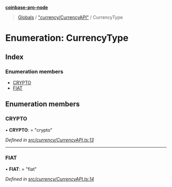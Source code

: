 **[coinbase-pro-node](../README.md)**

> [Globals](../globals.md) / ["currency/CurrencyAPI"](../modules/_currency_currencyapi_.md) / CurrencyType

# Enumeration: CurrencyType

## Index

### Enumeration members

- [CRYPTO](_currency_currencyapi_.currencytype.md#crypto)
- [FIAT](_currency_currencyapi_.currencytype.md#fiat)

## Enumeration members

### CRYPTO

• **CRYPTO**: = "crypto"

_Defined in [src/currency/CurrencyAPI.ts:13](https://github.com/bennyn/coinbase-pro-node/blob/7eff64a/src/currency/CurrencyAPI.ts#L13)_

---

### FIAT

• **FIAT**: = "fiat"

_Defined in [src/currency/CurrencyAPI.ts:14](https://github.com/bennyn/coinbase-pro-node/blob/7eff64a/src/currency/CurrencyAPI.ts#L14)_
